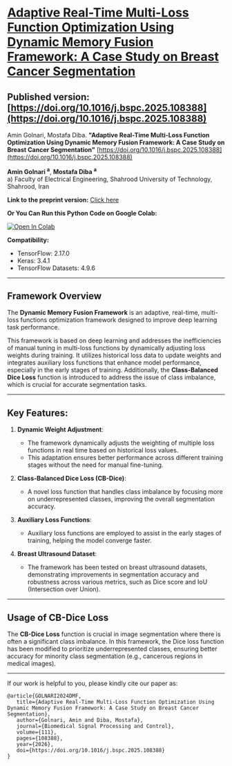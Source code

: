 # [**Adaptive Real-Time Multi-Loss Function Optimization Using Dynamic Memory Fusion Framework: A Case Study on Breast Cancer Segmentation**](https://arxiv.org/pdf/2410.19745v2)  

**Published version:** [https://doi.org/10.1016/j.bspc.2025.108388](https://doi.org/10.1016/j.bspc.2025.108388)
---

Amin Golnari, Mostafa Diba. **"Adaptive Real-Time Multi-Loss Function Optimization Using Dynamic Memory Fusion Framework: A Case Study on Breast Cancer Segmentation"** [https://doi.org/10.1016/j.bspc.2025.108388](https://doi.org/10.1016/j.bspc.2025.108388)


**Amin Golnari <sup>a<sup>**, **Mostafa Diba <sup>a<sup>** <br>
a) Faculty of Electrical Engineering, Shahrood University of Technology, Shahrood, Iran <br>

**Link to the preprint version:** [Click here](https://arxiv.org/pdf/2410.19745v2)

**Or You Can Run this Python Code on Google Colab:**    

[![Open In Colab](https://colab.research.google.com/assets/colab-badge.svg)](https://colab.research.google.com/github/amingolnari/Demo-Dynamic-Memory-Fusion-Framework/blob/main/DynamicMemoryFusion.ipynb)

**Compatibility:**
- TensorFlow: 2.17.0
- Keras: 3.4.1
- TensorFlow Datasets: 4.9.6

---

## **Framework Overview**

The **Dynamic Memory Fusion Framework** is an adaptive, real-time, multi-loss functions optimization framework designed to improve deep learning task performance.

This framework is based on deep learning and addresses the inefficiencies of manual tuning in multi-loss functions by dynamically adjusting loss weights during training. It utilizes historical loss data to update weights and integrates auxiliary loss functions that enhance model performance, especially in the early stages of training. Additionally, the **Class-Balanced Dice Loss** function is introduced to address the issue of class imbalance, which is crucial for accurate segmentation tasks.

---

## **Key Features:**

1. **Dynamic Weight Adjustment**:
   - The framework dynamically adjusts the weighting of multiple loss functions in real time based on historical loss values.
   - This adaptation ensures better performance across different training stages without the need for manual fine-tuning.

2. **Class-Balanced Dice Loss (CB-Dice)**:
   - A novel loss function that handles class imbalance by focusing more on underrepresented classes, improving the overall segmentation accuracy.

3. **Auxiliary Loss Functions**:
   - Auxiliary loss functions are employed to assist in the early stages of training, helping the model converge faster.

4. **Breast Ultrasound Dataset**:
   - The framework has been tested on breast ultrasound datasets, demonstrating improvements in segmentation accuracy and robustness across various metrics, such as Dice score and IoU (Intersection over Union).

---

## **Usage of CB-Dice Loss**

The **CB-Dice Loss** function is crucial in image segmentation where there is often a significant class imbalance. In this framework, the Dice loss function has been modified to prioritize underrepresented classes, ensuring better accuracy for minority class segmentation (e.g., cancerous regions in medical images).

---

If our work is helpful to you, please kindly cite our paper as:

    @article{GOLNARI2024DMF,
       title={Adaptive Real-Time Multi-Loss Function Optimization Using Dynamic Memory Fusion Framework: A Case Study on Breast Cancer Segmentation},
       author={Golnari, Amin and Diba, Mostafa},
       journal={Biomedical Signal Processing and Control},
       volume={111},
       pages={108388},
       year={2026},
       doi={https://doi.org/10.1016/j.bspc.2025.108388}
    }
